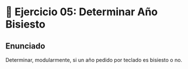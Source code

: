 # 📅 Ejercicio 05: Determinar Año Bisiesto

## Enunciado

Determinar, modularmente, si un año pedido por teclado es bisiesto o no. 